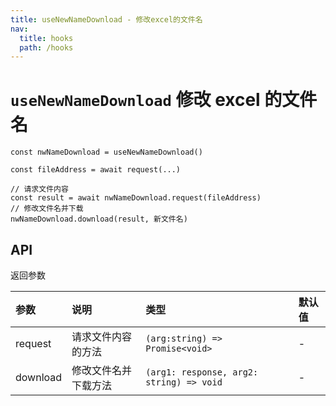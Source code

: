 ```yaml
---
title: useNewNameDownload - 修改excel的文件名
nav:
  title: hooks
  path: /hooks
---
```


# `useNewNameDownload` 修改 excel 的文件名

```tsx | pure
const nwNameDownload = useNewNameDownload()

const fileAddress = await request(...)

// 请求文件内容
const result = await nwNameDownload.request(fileAddress)
// 修改文件名并下载
nwNameDownload.download(result, 新文件名)
```

## API

返回参数

| 参数     | 说明                 | 类型                                     | 默认值 |
| :------- | :------------------- | :--------------------------------------- | :----- |
| request  | 请求文件内容的方法   | `(arg:string) => Promise<void>`          | -      |
| download | 修改文件名并下载方法 | `(arg1: response, arg2: string) => void` | -      |
